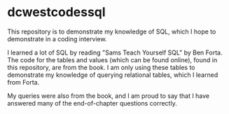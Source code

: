 # dcwestcodessql
This repository is to demonstrate my knowledge of SQL, which I hope to demonstrate in a coding interview.

I learned a lot of SQL by reading "Sams Teach Yourself SQL" by Ben Forta. The code for the tables and values (which can be found online), found in this repository, are from the book. I am only using these tables to demonstrate my knowledge of querying relational tables, which I learned from Forta. 

My queries were also from the book, and I am proud to say that I have answered many of the end-of-chapter questions correctly.
